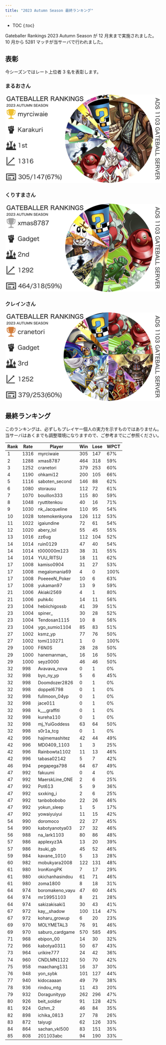 ```yaml
---
title: "2023 Autumn Season 最終ランキング"
---
```


- TOC
{:toc}

Gateballer Rankings 2023 Autumn Season が 12 月末まで実施されました。  
10 月から 5281 マッチが当サーバで行われました。

## 表彰

今シーズンではレート上位者 3 名を表彰します。

### まるおさん

![](/assets/2024-01-12-01.jpg)

### くりすまさん

![](/assets/2024-01-12-02.jpg)

### クレインさん

![](/assets/2024-01-12-03.jpg)

## 最終ランキング

このランキングは、必ずしもプレイヤー個人の実力を示すものではありません。  
当サーバはあくまでも調整環境になりますので、ご参考までにご参照ください。

| Rank | Rate | Player          | Win | Lose | WPCT |
| ---- | ---- | --------------- | --- | ---- | ---- |
| 1    | 1316 | myrciwaie       | 305 | 147  | 67%  |
| 2    | 1288 | xmas8787        | 464 | 318  | 59%  |
| 3    | 1252 | cranetori       | 379 | 253  | 60%  |
| 4    | 1190 | ohkami12        | 200 | 105  | 66%  |
| 5    | 1116 | saboten_second  | 146 | 88   | 62%  |
| 6    | 1080 | storausu        | 112 | 72   | 61%  |
| 7    | 1070 | bouillon333     | 115 | 80   | 59%  |
| 8    | 1048 | ryuttitenkou    | 40  | 16   | 71%  |
| 9    | 1030 | nk_Jacqueline   | 110 | 95   | 54%  |
| 10   | 1028 | totemokenkyona  | 126 | 112  | 53%  |
| 11   | 1022 | igaiundine      | 72  | 61   | 54%  |
| 12   | 1020 | abery_lol       | 55  | 45   | 55%  |
| 13   | 1016 | zz6ug           | 112 | 104  | 52%  |
| 14   | 1014 | ruin0129        | 47  | 40   | 54%  |
| 14   | 1014 | t000000m123     | 38  | 31   | 55%  |
| 14   | 1014 | YUU_RITSU       | 18  | 11   | 62%  |
| 17   | 1008 | kamiso0904      | 31  | 27   | 53%  |
| 17   | 1008 | megalomania69   | 4   | 0    | 100% |
| 17   | 1008 | PoeeeeN_Poker   | 10  | 6    | 63%  |
| 17   | 1008 | yukaman97       | 13  | 9    | 59%  |
| 21   | 1006 | Akiaki2569      | 4   | 1    | 80%  |
| 21   | 1006 | puhk4c          | 14  | 11   | 56%  |
| 23   | 1004 | hebiichigossb   | 41  | 39   | 51%  |
| 23   | 1004 | spiner\_        | 30  | 28   | 52%  |
| 23   | 1004 | Tendosan1115    | 10  | 8    | 56%  |
| 23   | 1004 | ygo_sumio1104   | 85  | 83   | 51%  |
| 27   | 1002 | ksmz_yp         | 77  | 76   | 50%  |
| 27   | 1002 | tomi110271      | 1   | 0    | 100% |
| 29   | 1000 | F6N0S           | 28  | 28   | 50%  |
| 29   | 1000 | hanemanman\_    | 16  | 16   | 50%  |
| 29   | 1000 | seyz0000        | 46  | 46   | 50%  |
| 32   | 998  | Avavava_nova    | 0   | 1    | 0%   |
| 32   | 998  | byo_ny_yp       | 5   | 6    | 45%  |
| 32   | 998  | Doomdozer2826   | 0   | 1    | 0%   |
| 32   | 998  | doppel6798      | 0   | 1    | 0%   |
| 32   | 998  | fullmoon_04yp   | 0   | 1    | 0%   |
| 32   | 998  | jace011         | 0   | 1    | 0%   |
| 32   | 998  | k\_\_\_graffiti | 0   | 1    | 0%   |
| 32   | 998  | kureha110       | 0   | 1    | 0%   |
| 32   | 998  | mj_YuiGoddess   | 63  | 64   | 50%  |
| 32   | 998  | s0r1a_tcg       | 0   | 1    | 0%   |
| 42   | 996  | hajimemashitez  | 42  | 44   | 49%  |
| 42   | 996  | MD0409_1103     | 1   | 3    | 25%  |
| 42   | 996  | Rainbowta1102   | 11  | 13   | 46%  |
| 42   | 996  | tabasa02142     | 5   | 7    | 42%  |
| 46   | 994  | pegapega798     | 64  | 67   | 49%  |
| 47   | 992  | fakuumi         | 0   | 4    | 0%   |
| 47   | 992  | MaerskLine_ONE  | 2   | 6    | 25%  |
| 47   | 992  | Pot613          | 5   | 9    | 36%  |
| 47   | 992  | sxxking_i       | 2   | 6    | 25%  |
| 47   | 992  | tanbobobobo     | 22  | 26   | 46%  |
| 47   | 992  | yokun_sleep     | 1   | 5    | 17%  |
| 47   | 992  | yowaiyuiyui     | 11  | 15   | 42%  |
| 54   | 990  | doromoco        | 22  | 27   | 45%  |
| 54   | 990  | kabotyanotya03  | 27  | 32   | 46%  |
| 56   | 988  | na_lark1103     | 80  | 86   | 48%  |
| 57   | 986  | applexyz3A      | 13  | 20   | 39%  |
| 57   | 986  | itsuki_gb       | 45  | 52   | 46%  |
| 59   | 984  | kavane_1010     | 5   | 13   | 28%  |
| 60   | 982  | mobukyara2008   | 122 | 131  | 48%  |
| 61   | 980  | IronKongPK      | 7   | 17   | 29%  |
| 61   | 980  | okichanhasindou | 61  | 71   | 46%  |
| 61   | 980  | zoma1800        | 8   | 18   | 31%  |
| 64   | 974  | boromakeno_vayu | 47  | 60   | 44%  |
| 64   | 974  | mr19951103      | 8   | 21   | 28%  |
| 64   | 974  | sakizakisaki1   | 30  | 43   | 41%  |
| 67   | 972  | kay\_\_shadow   | 100 | 114  | 47%  |
| 67   | 972  | koharu_growup   | 6   | 20   | 23%  |
| 69   | 970  | MOLYMETAL3      | 76  | 91   | 46%  |
| 69   | 970  | saburo_cardgame | 570 | 585  | 49%  |
| 71   | 968  | ebipon_00       | 14  | 30   | 32%  |
| 72   | 966  | kabotya0311     | 50  | 67   | 43%  |
| 73   | 964  | urikire777      | 24  | 42   | 36%  |
| 74   | 960  | CNDLMN1122      | 50  | 70   | 42%  |
| 75   | 958  | maachang131     | 16  | 37   | 30%  |
| 76   | 948  | yon_sybk        | 101 | 127  | 44%  |
| 77   | 940  | kidocaaaan      | 49  | 79   | 38%  |
| 78   | 936  | rindou_mtg      | 11  | 43   | 20%  |
| 79   | 932  | Doragunityyp    | 262 | 296  | 47%  |
| 80   | 926  | beit_soldier    | 91  | 128  | 42%  |
| 81   | 924  | Gzhm_2          | 46  | 84   | 35%  |
| 82   | 898  | ichika_0813     | 27  | 78   | 26%  |
| 83   | 872  | taiyugi         | 62  | 126  | 33%  |
| 84   | 864  | sachan_vkl500   | 83  | 151  | 35%  |
| 85   | 808  | 201103abc       | 94  | 190  | 33%  |
